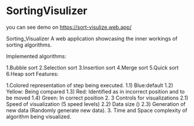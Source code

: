 # SortingVisulizer


you can see demo on https://sort-visulize.web.app/


Sorting_Visualizer A web application showcasing the inner workings of sorting algorithms.

Implemented algorithms:

1.Bubble sort 2.Selection sort 3.Insertion sort 4.Merge sort 5.Quick sort 6.Heap sort Features:

1.Colored representation of step being executed.
1.1) Blue:default 
1.2) Yellow: Being compared 
1.3) Red: Identified as in incorrect position and to be moved 
1.4) Green: In correct position 
2. 3 Controls for visualizations 
2.1) Speed of visualization (5 speed levels) 
2.2) Data size () 
2.3) Generation of new data (Randomly generate new data). 
3. Time and Space complexity of algorithm being visualized.
